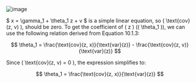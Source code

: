 ![image](https://github.com/user-attachments/assets/339e88a5-26e4-4d16-87df-9611306b2b6c)

$ x = \gamma_1 + \theta_1 z + v \$ is a simple linear equation, so \( \text{cov}(z, v) \), should be zero.
To get the coefficient of \( z \) (\( \theta_1 \)), we can use the following relation derived from Equation 10.1.3:

$$
\theta_1 = \frac{\text{cov}(z, x)}{\text{var}(z)} - \frac{\text{cov}(z, v)}{\text{var}(z)}
$$

Since \( \text{cov}(z, v) = 0 \), the expression simplifies to:

$$
\theta_1 = \frac{\text{cov}(z, x)}{\text{var}(z)}
$$
